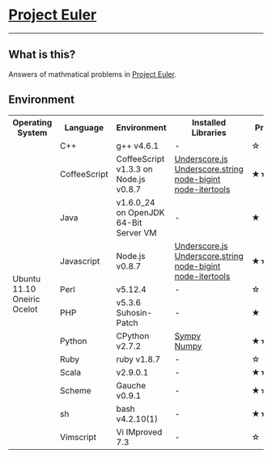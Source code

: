 # [Project Euler](http://projecteuler.net)

---
## What is this?
Answers of mathmatical problems in [Project Euler](http://projecteuler.net).

## Environment
<table>
  <tr>
    <th>Operating System</th>
    <th>Language</th>
    <th>Environment</th>
    <th>Installed Libraries</th>
    <th>Progress</th>
  </tr>
  <tr>
    <td rowspan="12">Ubuntu 11.10<br>Oneiric Ocelot</td>
    <td>C++</td>
    <td>g++ v4.6.1</td>
    <td>-</td>
    <td>☆</td>
  </tr>
  <tr>
    <td>CoffeeScript</td>
    <td>CoffeeScript v1.3.3 on Node.js v0.8.7</td>
    <td>
        <a href="http://underscorejs.org">Underscore.js</a><br>
        <a href="http://epeli.github.com/underscore.string">Underscore.string</a><br>
        <a href="http://github.com/substack/node-bigint">node-bigint</a><br>
        <a href="https://github.com/thegoleffect/node-itertools">node-itertools</a>
    </td>
    <td>★★★★☆</td>
  </tr>
  <tr>
    <td>Java</td>
    <td>v1.6.0_24 on OpenJDK 64-Bit Server VM</td>
    <td>-</td>
    <td>★</td>
  </tr>
  <tr>
    <td>Javascript</td>
    <td>Node.js v0.8.7</td>
    <td>
        <a href="http://underscorejs.org">Underscore.js</a><br>
        <a href="http://epeli.github.com/underscore.string">Underscore.string</a><br>
        <a href="http://github.com/substack/node-bigint">node-bigint</a><br>
        <a href="https://github.com/thegoleffect/node-itertools">node-itertools</a>
    </td>
    <td>★★★</td>
  </tr>
  <tr>
    <td>Perl</td>
    <td>v5.12.4</td>
    <td>-</td>
    <td>☆</td>
  </tr>
  <tr>
    <td>PHP</td>
    <td>v5.3.6 Suhosin-Patch</td>
    <td>-</td>
    <td>★</td>
  </tr>
  <tr>
    <td>Python</td>
    <td>CPython v2.7.2</td>
    <td>
        <a href="http://sympy.org">Sympy</a><br>
        <a href="http://numpy.scipy.org">Numpy</a>
    </td>
    <td>★★★★☆</td>
  </tr>
  <tr>
    <td>Ruby</td>
    <td>ruby v1.8.7</td>
    <td>-</td>
    <td>☆</td>
  </tr>
  <tr>
    <td>Scala</td>
    <td>v2.9.0.1</td>
    <td>-</td>
    <td>★★★★☆</td>
  </tr>
  <tr>
    <td>Scheme</td>
    <td>Gauche v0.9.1</td>
    <td>-</td>
    <td>★☆</td>
  </tr>
  <tr>
    <td>sh</td>
    <td>bash v4.2.10(1)</td>
    <td>-</td>
    <td>★★★</td>
  </tr>
  <tr>
    <td>Vimscript</td>
    <td>Vi IMproved 7.3</td>
    <td>-</td>
    <td>☆</td>
  </tr>
</table>
